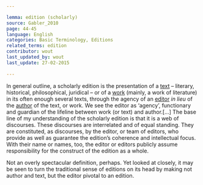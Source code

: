 ```yaml
---

lemma: edition (scholarly)
source: Gabler_2010
page: 44-45 
language: English
categories: Basic Terminology, Editions
related_terms: edition
contributor: wout
last_updated_by: wout
last_update: 27-02-2015
        
---
```


In general outline, a scholarly edition is the presentation of a [text](text.html) – literary, historical, philosophical, juridical – or of a [work](work.html) (mainly, a work of literature) in its often enough several texts, through the agency of an [editor](editorScholarly.html) _in lieu_ of the [author](author.html) of the text, or work. We see the editor as ‘agency’, functionary and guardian of the lifeline between work (or text) and author.[...] The base line of my understanding of the scholarly edition is that it is a web of discourses. These discourses are interrelated and of equal standing. They are constituted, as discourses, by the editor, or team of editors, who provide as well as guarantee the edition’s coherence and intellectual focus. With their name or names, too, the editor or editors publicly assume responsibility for the construct of the edition as a whole.

Not an overly spectacular definition, perhaps. Yet looked at closely, it may be seen to turn the traditional sense of editions on its head by making not author and text, but the editor pivotal to an edition.


